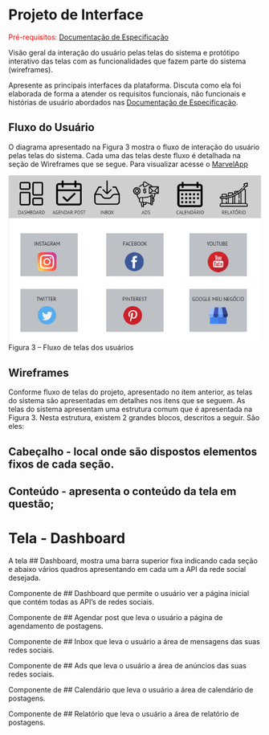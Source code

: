 
# Projeto de Interface

<span style="color:red">Pré-requisitos: <a href="2-Especificação do Projeto.md"> Documentação de Especificação</a></span>

Visão geral da interação do usuário pelas telas do sistema e protótipo interativo das telas com as funcionalidades que fazem parte do sistema (wireframes).

 Apresente as principais interfaces da plataforma. Discuta como ela foi elaborada de forma a atender os requisitos funcionais, não funcionais e histórias de usuário abordados nas <a href="2-Especificação do Projeto.md"> Documentação de Especificação</a>.

## Fluxo do Usuário
O diagrama apresentado na Figura 3 mostra o fluxo de interação do usuário pelas telas do sistema. Cada uma das telas deste fluxo é detalhada na seção de Wireframes que se segue. Para visualizar acesse o [MarvelApp](https://marvelapp.com/project/5868481)

![Exemplo de UserFlow](img/dashboard.png)
Figura 3 – Fluxo de telas dos usuários 


## Wireframes

Conforme fluxo de telas do projeto, apresentado no item anterior, as telas do sistema são apresentadas em detalhes nos itens que se seguem. As telas do sistema apresentam uma estrutura comum que é apresentada na Figura 3. Nesta estrutura, existem 2 grandes blocos, descritos a seguir. São eles: 

## Cabeçalho - local onde são dispostos elementos fixos de cada seção. 

## Conteúdo - apresenta o conteúdo da tela em questão; 
 
# Tela - Dashboard 

A tela ## Dashboard, mostra uma barra superior fixa indicando cada seção e abaixo vários quadros apresentando em cada um a API da rede social desejada. 

Componente de ## Dashboard que permite o usuário ver a página inicial que contém todas as API’s de redes sociais. 

Componente de ## Agendar post que leva o usuário a página de agendamento de postagens. 

Componente de ## Inbox que leva o usuário a área de mensagens das suas redes sociais. 

Componente de ## Ads que leva o usuário a área de anúncios das suas redes sociais. 

Componente de ## Calendário que leva o usuário a área de calendário de postagens. 

Componente de ## Relatório que leva o usuário a área de relatório de postagens. 
